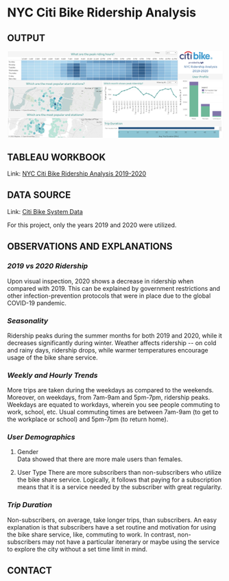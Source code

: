 # **NYC Citi Bike Ridership Analysis**

## **OUTPUT**

![alt text](dashboard_screenshot.png)

## **TABLEAU WORKBOOK**

Link: [NYC Citi Bike Ridership Analysis 2019-2020](https://public.tableau.com/views/NYCCitiBike2019-2020RidershipAnalysis/CitiBikeDashboard?:language=en&:display_count=y&publish=yes&:origin=viz_share_link)

## **DATA SOURCE**

Link: [Citi Bike System Data](https://www.citibikenyc.com/system-data)

For this project, only the years 2019 and 2020 were utilized.

## **OBSERVATIONS AND EXPLANATIONS**

### **_2019 vs 2020 Ridership_**

Upon visual inspection, 2020 shows a decrease in ridership when compared with 2019. This can be explained by government restrictions and other infection-prevention protocols that were in place due to the global COVID-19 pandemic.

### **_Seasonality_**

Ridership peaks during the summer months for both 2019 and 2020, while it decreases significantly during winter. Weather affects ridership -- on cold and rainy days, ridership drops, while warmer temperatures encourage usage of the bike share service.

### **_Weekly and Hourly Trends_**

More trips are taken during the weekdays as compared to the weekends. Moreover, on weekdays, from 7am-9am and 5pm-7pm, ridership peaks. Weekdays are equated to workdays, wherein you see people commuting to work, school, etc. Usual commuting times are between 7am-9am (to get to the workplace or school) and 5pm-7pm (to return home).

### **_User Demographics_**

1. Gender  
   Data showed that there are more male users than females.

2. User Type
   There are more subscribers than non-subscribers who utilize the bike share service. Logically, it follows that paying for a subscription means that it is a service needed by the subscriber with great regularity.

### **_Trip Duration_**

Non-subscribers, on average, take longer trips, than subscribers. An easy explanation is that subscribers have a set routine and motivation for using the bike share service, like, commuting to work. In contrast, non-subscribers may not have a particular itenerary or maybe using the service to explore the city without a set time limit in mind.

## CONTACT
